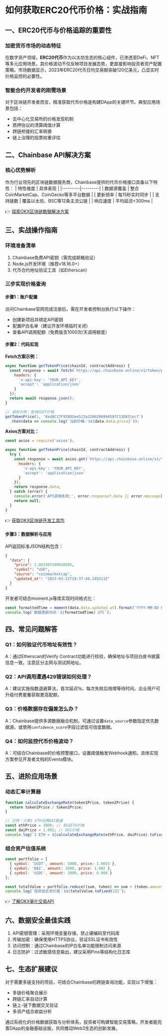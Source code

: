 # 如何获取ERC20代币价格：实战指南

## 一、ERC20代币与价格追踪的重要性
### 加密货币市场的动态特征
在数字资产领域，**ERC20代币**作为以太坊生态的核心组件，已渗透至DeFi、NFT等多元应用场景。其价格波动不仅反映项目发展态势，更直接影响投资者资产配置策略。市场数据显示，2023年ERC20代币日均交易额突破120亿美元，凸显实时价格监控的必要性。

### 智能合约开发者的刚需场景
对于区块链开发者而言，精准获取代币价格是构建DApp的关键环节。典型应用场景包括：
- 去中心化交易所的价格发现机制
- 质押协议的清算阈值计算
- 跨链桥接的汇率转换
- 链上治理的投票权重评估

## 二、Chainbase API解决方案
### 核心优势解析
作为行业领先的区块链数据服务商，Chainbase提供的代币价格接口具备以下特性：
| 特性维度 | 具体表现 |
|---------|---------|
| 数据源覆盖 | 整合CoinMarketCap、CoinGecko等多平台数据 |
| 更新频率 | 每15秒实时同步 |
| 支持链数 | 覆盖以太坊、BSC等12条主流公链 |
| 响应速度 | 平均延迟<300ms |

👉 [探索OKX区块链数据解决方案](https://bit.ly/okx_welcome)

## 三、实战操作指南
### 环境准备清单
1. Chainbase免费API密钥（需完成邮箱验证）
2. Node.js开发环境（推荐v18.16.0+）
3. 代币合约地址验证工具（如Etherscan）

### 三步实现价格查询
#### 步骤1：账户配置
访问Chainbase官网完成注册后，需在开发者控制台执行以下操作：
- 创建新项目并绑定API密钥
- 配置IP白名单（建议开发环境临时关闭）
- 查看API调用配额（免费版含1000次/天调用额度）

#### 步骤2：代码实现
**Fetch方案示例：**
```javascript
async function getTokenPrice(chainId, contractAddress) {
  const response = await fetch(`https://api.chainbase.online/v1/token/price?chain_id=${chainId}&contract_address=${contractAddress}`, {
    headers: {
      'x-api-key': 'YOUR_API_KEY',
      'accept': 'application/json'
    }
  });
  return await response.json();
}

// 调用示例：查询USDT价格
getTokenPrice(1, '0xdAC17F958D2ee523a2206206994597C13D831ec7')
  .then(data => console.log(`当前价格：$${data.data.price}`));
```

**Axios方案对比：**
```javascript
const axios = require('axios');

async function getTokenPrice(chainId, contractAddress) {
  try {
    const response = await axios.get(`https://api.chainbase.online/v1/token/price?chain_id=${chainId}&contract_address=${contractAddress}`, {
      headers: {
        'x-api-key': 'YOUR_API_KEY',
        'accept': 'application/json'
      }
    });
    return response.data;
  } catch (error) {
    console.error('API调用失败:', error.response?.data || error.message);
    return null;
  }
}
```

👉 [获取OKX区块链开发工具包](https://bit.ly/okx_welcome)

#### 步骤3：数据解析与应用
API返回标准JSON结构包含：
```json
{
  "data": {
    "price": 1.001497299920505,
    "symbol": "USD",
    "source": "coinmarketcap",
    "updated_at": "2023-03-21T19:37:49.249213Z"
  }
}
```

开发者可结合moment.js等库实现时间格式化：
```javascript
const formattedTime = moment(data.data.updated_at).format('YYYY-MM-DD HH:mm:ss');
console.log(`数据更新时间：${formattedTime} UTC`);
```

## 四、常见问题解答
### Q1：如何验证代币地址有效性？
A：通过Etherscan的Verify Contract功能进行校验，确保地址与项目白皮书披露信息一致。注意区分主网与测试网地址。

### Q2：API调用遭遇429错误如何处理？
A：建议实施指数退避算法，首次延迟1s，每次失败后倍增等待时间。企业用户可升级付费套餐获取更高配额。

### Q3：价格数据存在偏差怎么办？
A：Chainbase提供多源数据融合机制，可通过设置`data_source`参数指定优先数据源，或使用`confidence_score`字段过滤低可信度数据。

### Q4：如何监控代币价格波动？
A：可结合Chainbase的价格预警接口，设置阈值触发Webhook通知。具体实现方案参见开发者文档的Events模块。

## 五、进阶应用场景
### 动态汇率计算器
```javascript
function calculateExchangeRate(token1Price, token2Price) {
  return token1Price / token2Price;
}

// 示例：计算1 ETH兑换DAI数量
const ethPrice = 3000; // 假设ETH价格
const daiPrice = 1.002; // DAI价格
console.log(`1 ETH = ${calculateExchangeRate(ethPrice, daiPrice).toFixed(2)} DAI`);
```

### 组合资产估值系统
```javascript
const portfolio = [
  { symbol: 'USDT', amount: 5000, price: 1.0015 },
  { symbol: 'DAI', amount: 2000, price: 1.002 },
  { symbol: 'USDC', amount: 3000, price: 0.999 }
];

const totalValue = portfolio.reduce((sum, token) => sum + (token.amount * token.price), 0);
console.log(`投资组合总价值：$${totalValue.toFixed(2)}`);
```

👉 [了解OKX量化交易API](https://bit.ly/okx_welcome)

## 六、数据安全最佳实践
1. API密钥管理：采用环境变量存储，禁止硬编码至代码库
2. 传输加密：确保使用HTTPS协议，验证SSL证书有效性
3. 访问控制：通过Chainbase的IP白名单功能限制访问来源
4. 日志防护：过滤敏感信息输出，建议采用Pino等结构化日志库

## 七、生态扩展建议
对于需要多链支持的项目，可结合Chainbase的跨链查询功能，实现以下增强：
- 多链价格聚合展示
- 跨链汇率自动计算
- 链上-链下数据交叉验证
- 多资产组合收益分析

通过系统化的价格数据获取与分析体系，投资者可构建智能交易策略，开发者能完善DApp的金融基础设施，共同推动Web3生态的创新发展。